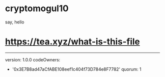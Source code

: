 # cryptomogul10
say, hello
# https://tea.xyz/what-is-this-file
---
version: 1.0.0
codeOwners:
  - '0x3E7B8ad47aCfABE108eef1c404f73D784e8F7782'
quorum: 1
